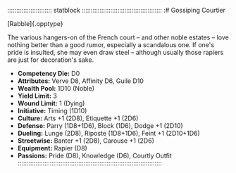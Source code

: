 ::::::::::::::::::::::::: statblock :::::::::::::::::::::::::::::::::::::::::::::
:# Gossiping Courtier

[Rabble]{.opptype}

The various hangers-on of the French court – and other noble estates –
love nothing better than a good rumor, especially a scandalous one. If
one's pride is insulted, she may even draw steel – although usually
those rapiers are just for decoration's sake.

- **Competency Die:** D0
- **Attributes:** Verve D8, Affinity D6, Guile D10
- **Wealth Pool:** 1D10 (Noble)
- **Yield Limit:** 3
- **Wound Limit:** 1 (Dying)
- **Initiative:** Timing (1D10)
- **Culture:** Arts +1 (2D8), Etiquette +1 (2D6)
- **Defense:** Parry (1D8+1D6), Block (1D6), Dodge +1 (2D10)
- **Dueling:** Lunge (2D8), Riposte (1D8+1D6), Feint +1 (2D10+1D6)
- **Streetwise:** Banter +1 (2D8), Carouse +1 (2D6)
- **Equipment:** Rapier (D8)
- **Passions:** Pride (D8), Knowledge (D6), Courtly Outfit
:::::::::::::::::::::::::::::::::::::::::::::::::::::::::::::::::::::::::::::::::
